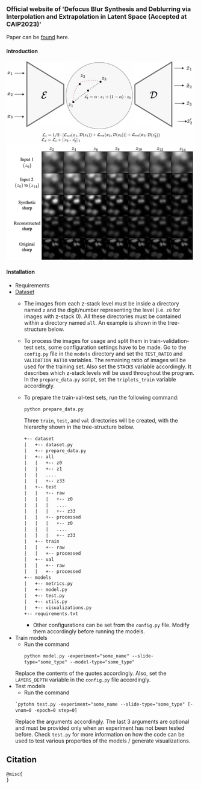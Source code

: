 ### Official website of 'Defocus Blur Synthesis and Deblurring via Interpolation and Extrapolation in Latent Space (Accepted at CAIP2023)'

Paper can be [found](http) here.

#### Introduction
<img src="samples/architecture.png" width = "500">

<img src="samples/deblur-progression-new.png" width="800">

#### Installation 
* Requirements
* [Dataset](https://bbbc.broadinstitute.org/BBBC006)
  * The images from each z-stack level must be inside a directory named `z` and the digit/number representing the level (i.e. `z0` for images with z-stack 0). All these directories must be contained within a directory named `all`. An example is shown in the tree-structure below.
  * To process the images for usage and split them in train-validation-test sets, some configuration settings have to be made. Go to the `config.py` file in the `models` directory and set the `TEST_RATIO` and `VALIDATION_RATIO` variables. The remaining ratio of images will be used for the training set. Also set the `STACKS` variable accordingly. It describes which z-stack levels will be used throughout the program. In the `prepare_data.py` script, set the `triplets_train` variable accordingly.
  * To prepare the train-val-test sets, run the following command:
     ```
     python prepare_data.py
    ```
    Three `train`, `test`, and `val` directories will be created, with the hierarchy shown in the tree-structure below.
    
    ```.
    +-- dataset
    |   +-- dataset.py
    |   +-- prepare_data.py
    |   +-- all
    |   |   +-- z0
    |   |   +-- z1
    |   |   ....
    |   |   +-- z33
    |   +-- test
    |   |   +-- raw
    |   |   |   +-- z0
    |   |   |   ....
    |   |   |   +-- z33
    |   |   +-- processed
    |   |   |   +-- z0
    |   |   |   ....
    |   |   |   +-- z33
    |   +-- train
    |   |   +-- raw
    |   |   +-- processed
    |   +-- val
    |   |   +-- raw
    |   |   +-- processed
    +-- models
    |   +-- metrics.py
    |   +-- model.py
    |   +-- test.py
    |   +-- utils.py
    |   +-- visualizations.py
    +-- requirements.txt
    ```
    * Other configurations can be set from the `config.py` file. Modify them accordingly before running the models.
* Train models
  * Run the command
    ```
    python model.py -experiment="some_name" --slide-type="some_type" --model-type="some_type"
    ```
  Replace the contents of the quotes accordingly. Also, set the `LAYERS_DEPTH` variable in the `config.py` file accordingly.
* Test models
  * Run the command
  ```
  `pytohn test.py -experiment="some_name --slide-type="some_type" [-vnum=0 -epoch=0 step=0]

  ```
  Replace the arguments accordingly. The last 3 arguments are optional and must be provided only when an experiment has not been tested before. Check `test.py` for more information on how the code can be used to test various properties of the models / generate visualizations.

## Citation

```
@misc{
}
```

